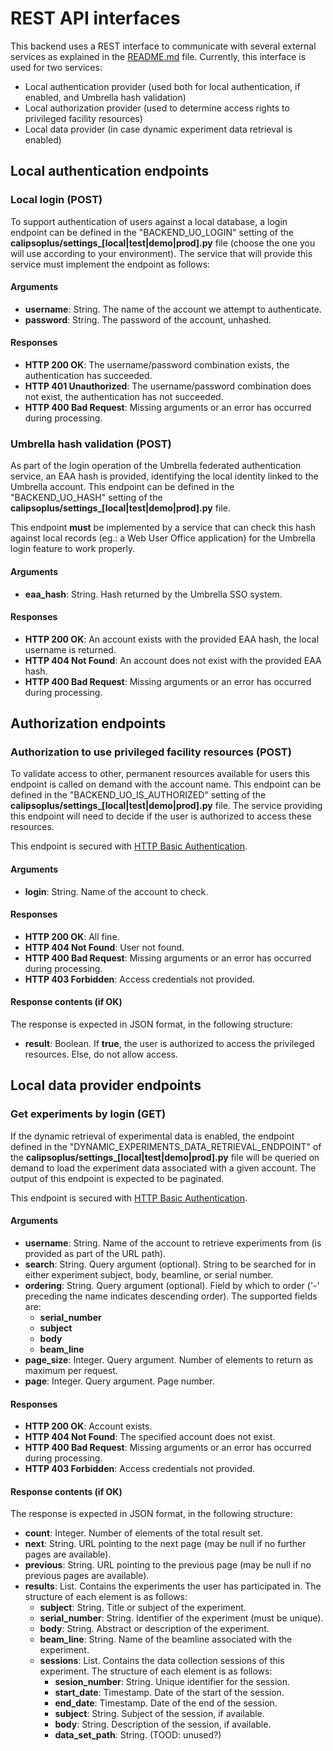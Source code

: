 # REST API interfaces

This backend uses a REST interface to communicate with several external services as explained in the [README.md](README.md) file. Currently, this interface is used for two services:

*  Local authentication provider (used both for local authentication, if enabled, and Umbrella hash validation)
*  Local authorization provider (used to determine access rights to privileged facility resources)
*  Local data provider (in case dynamic experiment data retrieval is enabled)

## Local authentication endpoints
### Local login (POST)
To support authentication of users against a local database, a login endpoint can be defined in the "BACKEND_UO_LOGIN" setting of the **calipsoplus/settings_[local|test|demo|prod].py** file (choose the one you will use according to your environment). The service that will provide this service must implement the endpoint as follows:

#### Arguments

*  **username**: String. The name of the account we attempt to authenticate.
*  **password**: String. The password of the account, unhashed.

#### Responses

*  **HTTP 200 OK**: The username/password combination exists, the authentication has succeeded.
*  **HTTP 401 Unauthorized**: The username/password combination does not exist, the authentication has not succeeded.
*  **HTTP 400 Bad Request**: Missing arguments or an error has occurred during processing.


### Umbrella hash validation (POST)
As part of the login operation of the Umbrella federated authentication service, an EAA hash is provided, identifying the local identity linked to the Umbrella account. This endpoint can be defined in the "BACKEND_UO_HASH" setting of the **calipsoplus/settings_[local|test|demo|prod].py** file. 

This endpoint **must** be implemented by a service that can check this hash against local records (eg.: a Web User Office application) for the Umbrella login feature to work properly.

#### Arguments
*  **eaa_hash**: String. Hash returned by the Umbrella SSO system.

#### Responses

*  **HTTP 200 OK**: An account exists with the provided EAA hash, the local username is returned.
*  **HTTP 404 Not Found**: An account does not exist with the provided EAA hash.
*  **HTTP 400 Bad Request**: Missing arguments or an error has occurred during processing.

## Authorization endpoints
### Authorization to use privileged facility resources (POST)
To validate access to other, permanent resources available for users this endpoint is called on demand with the account name. This endpoint can be defined in the "BACKEND_UO_IS_AUTHORIZED" setting of the **calipsoplus/settings_[local|test|demo|prod].py** file. The service providing this endpoint will need to decide if the user is authorized to access these resources.

This endpoint is secured with [HTTP Basic Authentication](https://www.django-rest-framework.org/api-guide/authentication/#basicauthentication).

#### Arguments
* **login**: String. Name of the account to check.

#### Responses

* **HTTP 200 OK**: All fine.
*  **HTTP 404 Not Found**: User not found.
*  **HTTP 400 Bad Request**: Missing arguments or an error has occurred during processing.
*  **HTTP 403 Forbidden**: Access credentials not provided.

#### Response contents (if OK)
The response is expected in JSON format, in the following structure:
* **result**: Boolean. If **true**, the user is authorized to access the privileged resources. Else, do not allow access.

## Local data provider endpoints
### Get experiments by login (GET)
If the dynamic retrieval of experimental data is enabled, the endpoint defined in the "DYNAMIC_EXPERIMENTS_DATA_RETRIEVAL_ENDPOINT" of the **calipsoplus/settings_[local|test|demo|prod].py** file will be queried on demand to load the experiment data associated with a given account. The output of this endpoint is expected to be paginated.

This endpoint is secured with [HTTP Basic Authentication](https://www.django-rest-framework.org/api-guide/authentication/#basicauthentication).

#### Arguments
*  **username**: String. Name of the account to retrieve experiments from (is provided as part of the URL path).
*  **search**: String. Query argument (optional). String to be searched for in either experiment subject, body, beamline, or serial number.
*  **ordering**: String. Query argument (optional). Field by which to order ('-' preceding the name indicates descending order). The supported fields are:
    *  **serial_number**
    *  **subject**
    *  **body**
    *  **beam_line**
*  **page_size**: Integer. Query argument. Number of elements to return as maximum per request.
*  **page**: Integer. Query argument. Page number.

#### Responses

*  **HTTP 200 OK**: Account exists.
*  **HTTP 404 Not Found**: The specified account does not exist.
*  **HTTP 400 Bad Request**: Missing arguments or an error has occurred during processing.
*  **HTTP 403 Forbidden**: Access credentials not provided.

#### Response contents (if OK)
The response is expected in JSON format, in the following structure:
*  **count**: Integer. Number of elements of the total result set.
*  **next**: String. URL pointing to the next page (may be null if no further pages are available).
*  **previous**: String. URL pointing to the previous page (may be null if no previous pages are available).
*  **results**: List. Contains the experiments the user has participated in. The structure of each element is as follows:
    *  **subject**: String. Title or subject of the experiment.
    *  **serial_number**: String. Identifier of the experiment (must be unique).
    *  **body**: String. Abstract or description of the experiment.
    *  **beam_line**: String. Name of the beamline associated with the experiment.
    *  **sessions**: List. Contains the data collection sessions of this experiment. The structure of each element is as follows:
        *  **sesion_number**: String. Unique identifier for the session.
        *  **start_date**: Timestamp. Date of the start of the session.
        *  **end_date**: Timestamp. Date of the end of the session.
        *  **subject**: String. Subject of the session, if available.
        *  **body**: String. Description of the session, if available.
        *  **data_set_path**: String. (TOOD: unused?)